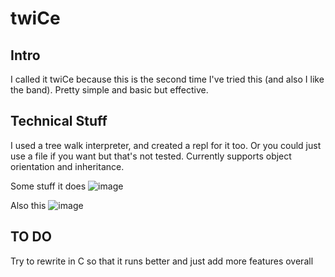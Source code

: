 # twiCe

## Intro 
I called it twiCe because this is the second time I've tried this (and also I like the band). Pretty simple and basic but effective.

## Technical Stuff

I used a tree walk interpreter, and created a repl for it too. Or you could just use a file if you want but that's not tested.  Currently supports object orientation and inheritance.

Some stuff it does ![image](https://github.com/PranshuS27/twiCe/assets/139021165/750cb066-ad57-43f8-b082-92f604612a6f)

Also this ![image](https://github.com/PranshuS27/twiCe/assets/139021165/83cf8161-b442-464f-b998-b5fbd3ea0db1)

## TO DO

Try to rewrite in C so that it runs better and just add more features overall

